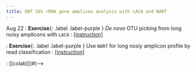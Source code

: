 ```yaml
---
title: ONT 16S rRNA gene amplicon analysis with LACA and NART
---
```


Aug 22
: **Exercise**{: .label .label-purple } *De novo* OTU picking from long noisy amplicons with `LACA` 
: [[instruction]](https://yanhui09.github.io/MAC2023/exercieses/laca)
<!--: [[colab]](#)-->
: **Exercise**{: .label .label-purple } Use `NART` for long nosiy amplicon profile by read classification
: [[instruction]](https://yanhui09.github.io/MAC2023/exercieses/nart)
<!-->: [[colab]](#)-->
